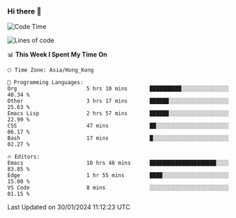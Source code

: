 ### Hi there 👋

<!--
**nicehiro/nicehiro** is a ✨ _special_ ✨ repository because its `README.md` (this file) appears on your GitHub profile.

Here are some ideas to get you started:

- 🔭 I’m currently working on ...
- 🌱 I’m currently learning ...
- 👯 I’m looking to collaborate on ...
- 🤔 I’m looking for help with ...
- 💬 Ask me about ...
- 📫 How to reach me: ...
- 😄 Pronouns: ...
- ⚡ Fun fact: ...
-->

<!--START_SECTION:waka-->
![Code Time](http://img.shields.io/badge/Code%20Time-209%20hrs%2033%20mins-blue)

![Lines of code](https://img.shields.io/badge/From%20Hello%20World%20I%27ve%20Written-2.6%20million%20lines%20of%20code-blue)

📊 **This Week I Spent My Time On** 

```text
🕑︎ Time Zone: Asia/Hong_Kong

💬 Programming Languages: 
Org                      5 hrs 10 mins       ██████████░░░░░░░░░░░░░░░   40.34 % 
Other                    3 hrs 17 mins       ██████░░░░░░░░░░░░░░░░░░░   25.63 % 
Emacs Lisp               2 hrs 57 mins       ██████░░░░░░░░░░░░░░░░░░░   22.99 % 
CSS                      47 mins             ██░░░░░░░░░░░░░░░░░░░░░░░   06.17 % 
Bash                     17 mins             █░░░░░░░░░░░░░░░░░░░░░░░░   02.27 % 

🔥 Editors: 
Emacs                    10 hrs 46 mins      █████████████████████░░░░   83.85 % 
Edge                     1 hr 55 mins        ████░░░░░░░░░░░░░░░░░░░░░   15.00 % 
VS Code                  8 mins              ░░░░░░░░░░░░░░░░░░░░░░░░░   01.15 % 
```


 Last Updated on 30/01/2024 11:12:23 UTC
<!--END_SECTION:waka-->
